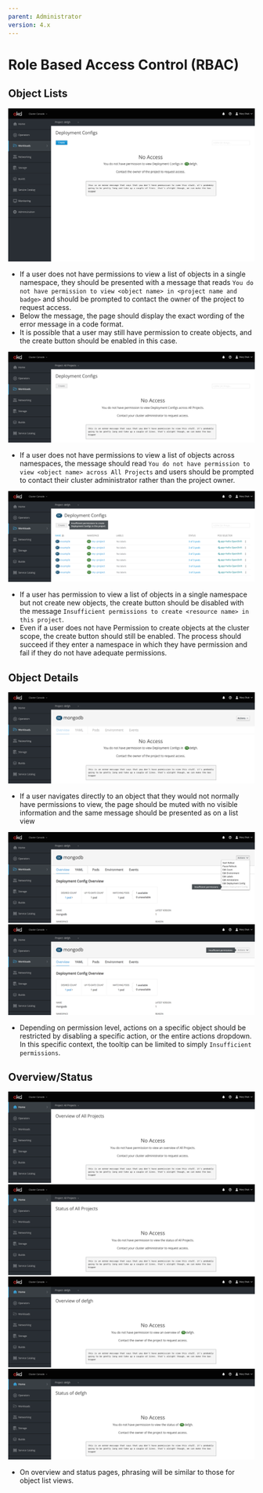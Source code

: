 ```yaml
---
parent: Administrator
version: 4.x
---
```


# Role Based Access Control (RBAC)

## Object Lists

![no access to a list in a single projects](img/list-single.png)
- If a user does not have permissions to view a list of objects in a single namespace, they should be presented with a message that reads `You do not have permission to view <object name> in <project name and badge>` and should be prompted to contact the owner of the project to request access.
- Below the message, the page should display the exact wording of the error message in a code format.
- It is possible that a user may still have permission to create objects, and the create button should be enabled in this case.

![no access to a list in all projects](img/list-all.png)
- If a user does not have permissions to view a list of objects across namespaces, the message should read `You do not have permission to view <object name> across All Projects` and users should be prompted to contact their cluster administrator rather than the project owner.

![no permission to create objects in a single namespace](img/create-single.png)
- If a user has permission to view a list of objects in a single namespace but not create new objects, the create button should be disabled with the message `Insufficient permissions to create <resource name> in this project`.
- Even if a user does not have Permission to create objects at the cluster scope, the create button should still be enabled. The process should succeed if they enter a namespace in which they have permission and fail if they do not have adequate permissions.



## Object Details

![no access to view the details of an object](img/details.png)
- If a user navigates directly to an object that they would not normally have permissions to view, the page should be muted with no visible information and the same message should be presented as on a list view

![no access to delete an object](img/action-single.png)
![no access to object actions](img/action-all.png)
- Depending on permission level, actions on a specific object should be restricted by disabling a specific action, or the entire actions dropdown. In this specific context, the tooltip can be limited to simply `Insufficient permissions`.

## Overview/Status

![no access to overview of all projects](img/overview-all.png)
![no access to status of all projects](img/status-all.png)
![no access to overview of a project](img/overview-single.png)
![no access to status of a project](img/status-single.png)
- On overview and status pages, phrasing will be similar to those for object list views.
